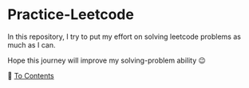 # Practice-Leetcode
In this repository, I try to put my effort on solving leetcode problems as much as I can.

Hope this journey will improve my solving-problem ability 😉


🔗 [To Contents](https://github.com/NTHB/practice-leetcode/blob/master/Contents.md)
